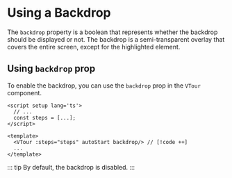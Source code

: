 # Using a Backdrop
The `backdrop` property is a boolean that represents whether the backdrop should be displayed or not. The backdrop is a semi-transparent overlay that covers the entire screen, except for the highlighted element.

## Using `backdrop` prop
To enable the backdrop, you can use the `backdrop` prop in the `VTour` component.

```vue
<script setup lang='ts'>
  // ...
  const steps = [...];
</script>

<template>
  <VTour :steps="steps" autoStart backdrop/> // [!code ++]
  ...
</template>
```

::: tip
By default, the backdrop is disabled.
:::